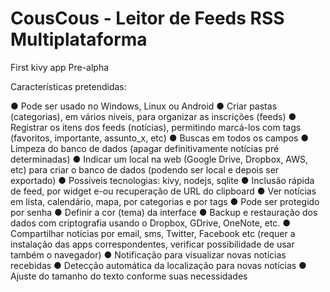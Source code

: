 # CousCous - Leitor de Feeds RSS Multiplataforma
First kivy app
Pre-alpha

Características pretendidas:

● Pode ser usado no Windows, Linux ou Android
● Criar pastas (categorias), em vários níveis, para organizar as inscrições (feeds)
● Registrar os itens dos feeds (notícias), permitindo marcá-los com tags (favoritos, importante, assunto_x, etc)
● Buscas em todos os campos
● Limpeza do banco de dados (apagar definitivamente notícias pré determinadas)
● Indicar um local na web (Google Drive, Dropbox, AWS, etc) para criar o banco de dados (podendo ser local e depois ser exportado)
● Possíveis tecnologias: kivy, nodejs, sqlite
● Inclusão rápida de feed, por widget e-ou recuperação de URL do clipboard
● Ver notícias em lista, calendário, mapa, por categorias e por tags
● Pode ser protegido por senha
● Definir a cor (tema) da interface
● Backup e restauração dos dados com criptografia usando o Dropbox, GDrive, OneNote, etc.
● Compartilhar notícias por email, sms, Twitter, Facebook etc (requer a instalação das apps correspondentes, verificar possibilidade de usar também o navegador)
● Notificação para visualizar novas notícias recebidas
● Detecção automática da localização para novas notícias
● Ajuste do tamanho do texto conforme suas necessidades

